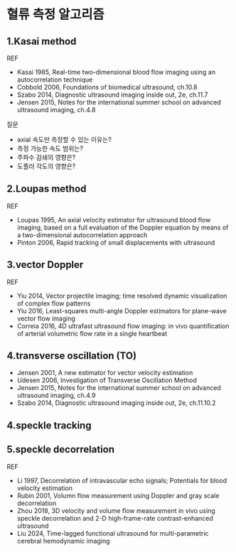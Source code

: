 # 혈류 측정 알고리즘

## 1.Kasai method
REF
- Kasai 1985, Real-time two-dimensional blood flow imaging using an autocorrelation technique
- Cobbold 2006, Foundations of biomedical ultrasound, ch.10.8
- Szabo 2014, Diagnostic ultrasound imaging inside out, 2e, ch.11.7
- Jensen 2015, Notes for the international summer school on advanced ultrasound imaging, ch.4.8


질문
- axial 속도만 측정할 수 있는 이유는?
- 측정 가능한 속도 범위는?
- 주파수 감쇄의 영향은?
- 도플러 각도의 영향은?

## 2.Loupas method
REF
- Loupas 1995, An axial velocity estimator for ultrasound blood flow imaging, based on a full evaluation of the Doppler equation by means of a two-dimensional autocorrelation approach
- Pinton 2006, Rapid tracking of small displacements with ultrasound

## 3.vector Doppler
REF
- Yiu 2014, Vector projectile imaging; time resolved dynamic visualization of complex flow patterns
- Yiu 2016, Least-squares multi-angle Doppler estimators for plane-wave vector flow imaging
- Correia 2016, 4D ultrafast ultrasound flow imaging: in vivo quantification of arterial volumetric flow rate in a single heartbeat

## 4.transverse oscillation (TO)
- Jensen 2001, A new estimator for vector velocity estimation
- Udesen 2006, Investigation of Transverse Oscillation Method
- Jensen 2015, Notes for the international summer school on advanced ultrasound imaging, ch.4.9
- Szabo 2014, Diagnostic ultrasound imaging inside out, 2e, ch.11.10.2

## 4.speckle tracking

## 5.speckle decorrelation
REF
- Li 1997, Decorrelation of intravascular echo signals; Potentials for blood velocity estimation
- Rubin 2001, Volumn flow measurement using Doppler and gray scale decorrelation
- Zhou 2018, 3D velocity and volume flow measurement in vivo using speckle decorrelation and 2-D high-frame-rate contrast-enhanced ultrasound
- Liu 2024, Time-lagged functional ultrasound for multi-parametric cerebral hemodynamic imaging


